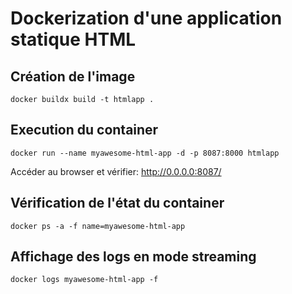# Dockerization d'une application statique HTML

## Création de l'image

```
docker buildx build -t htmlapp .
```

## Execution du container

```
docker run --name myawesome-html-app -d -p 8087:8000 htmlapp
```

Accéder au browser et vérifier: http://0.0.0.0:8087/ 

## Vérification de l'état du container

```
docker ps -a -f name=myawesome-html-app
```

## Affichage des logs en mode streaming

```
docker logs myawesome-html-app -f
```



